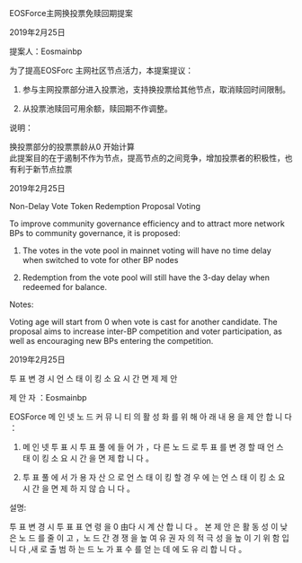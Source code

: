 EOSForce主网换投票免赎回期提案

2019年2月25日

提案人：Eosmainbp     

为了提高EOSForc 主网社区节点活力，本提案提议：           

1. 参与主网投票部分进入投票池，支持换投票给其他节点，取消赎回时间限制。

2.  从投票池赎回可用余额，赎回期不作调整。            

说明：

换投票部分的投票票龄从0 开始计算        
此提案目的在于遏制不作为节点，提高节点的之间竞争，增加投票者的积极性，也有利于新节点拉票  


2019年2月25日

Non-Delay Vote Token Redemption Proposal Voting

To improve community governance efficiency and to attract more network BPs to community governance, it is proposed:

1. The votes in the vote pool in mainnet voting will have no time delay when switched to vote for other BP nodes

2. Redemption from the vote pool will still have the 3-day delay when redeemed for balance.

Notes:

Voting age will start from 0 when vote is cast for another candidate.
The proposal aims to increase inter-BP competition and voter participation, as well as encouraging new BPs entering the competition.


2019年2月25日

투 표 변 경 시 언 스 태 이 킹 소 요 시 간 면 제 제 안 

제 안 자 ：Eosmainbp  

EOSForce 메 인 넷 노 드 커 뮤 니 티 의 활 성 화 를 위 해 아 래 내 용 을 제 안 합 니 다 ：

1.  메 인 넷 투 표 시 투 표 풀 에 들 어 가 ，다 른 노 드 로 투 표 를 변 경 할 때 언 스 태 이 킹 소 요 시 간 을 면 제 합 니 다 。

2.  투 표 풀 에 서 가 용 자 산 으 로 언 스 태 이 킹 할 경 우 에 는 언 스 태 이 킹 소 요 시 간 을 면 제 하 지 않 습 니 다 。

설명: 

투 표 변 경 시 투 표 표 연 령 을 0 由다 시 계 산 합 니 다 。
본 제 안 은 활 동 성 이 낮 은 노 드 를 줄 이 고 ，노 드 간 경 쟁 을 높 여 유 권 자 의 적 극 성 을 높 이 기 위 함 입 니 다 ,새 로 출 범 하 는 드 노 가 표 수 를 얻 는 데 에 도 유 리 합 니 다 。
